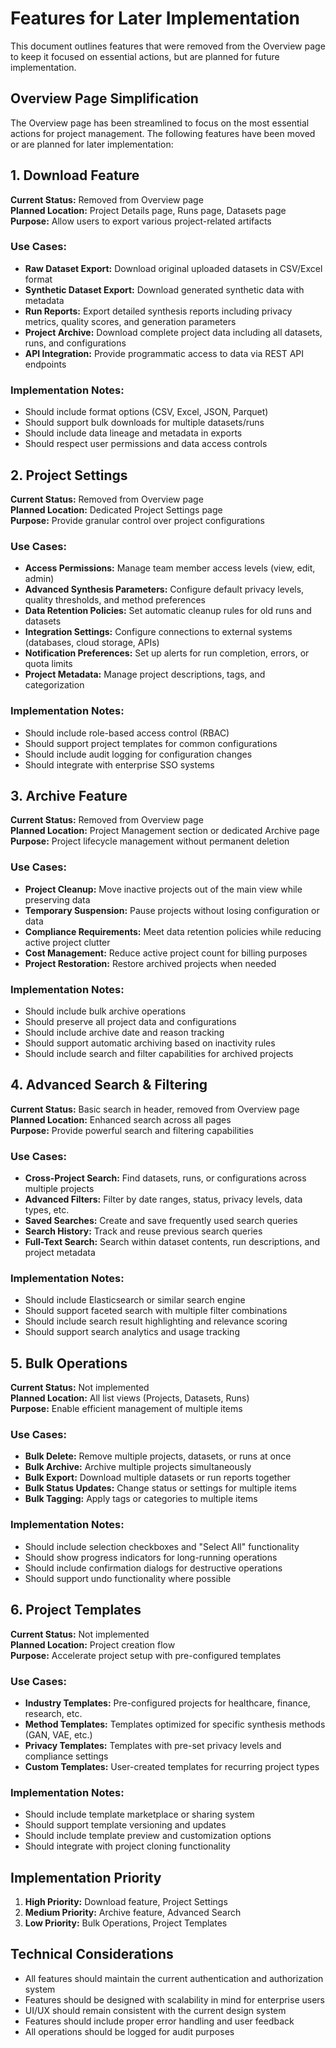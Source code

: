 # Features for Later Implementation

This document outlines features that were removed from the Overview page to keep it focused on essential actions, but are planned for future implementation.

## Overview Page Simplification

The Overview page has been streamlined to focus on the most essential actions for project management. The following features have been moved or are planned for later implementation:

## 1. Download Feature
**Current Status:** Removed from Overview page  
**Planned Location:** Project Details page, Runs page, Datasets page  
**Purpose:** Allow users to export various project-related artifacts

### Use Cases:
- **Raw Dataset Export:** Download original uploaded datasets in CSV/Excel format
- **Synthetic Dataset Export:** Download generated synthetic data with metadata
- **Run Reports:** Export detailed synthesis reports including privacy metrics, quality scores, and generation parameters
- **Project Archive:** Download complete project data including all datasets, runs, and configurations
- **API Integration:** Provide programmatic access to data via REST API endpoints

### Implementation Notes:
- Should include format options (CSV, Excel, JSON, Parquet)
- Should support bulk downloads for multiple datasets/runs
- Should include data lineage and metadata in exports
- Should respect user permissions and data access controls

## 2. Project Settings
**Current Status:** Removed from Overview page  
**Planned Location:** Dedicated Project Settings page  
**Purpose:** Provide granular control over project configurations

### Use Cases:
- **Access Permissions:** Manage team member access levels (view, edit, admin)
- **Advanced Synthesis Parameters:** Configure default privacy levels, quality thresholds, and method preferences
- **Data Retention Policies:** Set automatic cleanup rules for old runs and datasets
- **Integration Settings:** Configure connections to external systems (databases, cloud storage, APIs)
- **Notification Preferences:** Set up alerts for run completion, errors, or quota limits
- **Project Metadata:** Manage project descriptions, tags, and categorization

### Implementation Notes:
- Should include role-based access control (RBAC)
- Should support project templates for common configurations
- Should include audit logging for configuration changes
- Should integrate with enterprise SSO systems

## 3. Archive Feature
**Current Status:** Removed from Overview page  
**Planned Location:** Project Management section or dedicated Archive page  
**Purpose:** Project lifecycle management without permanent deletion

### Use Cases:
- **Project Cleanup:** Move inactive projects out of the main view while preserving data
- **Temporary Suspension:** Pause projects without losing configuration or data
- **Compliance Requirements:** Meet data retention policies while reducing active project clutter
- **Cost Management:** Reduce active project count for billing purposes
- **Project Restoration:** Restore archived projects when needed

### Implementation Notes:
- Should include bulk archive operations
- Should preserve all project data and configurations
- Should include archive date and reason tracking
- Should support automatic archiving based on inactivity rules
- Should include search and filter capabilities for archived projects

## 4. Advanced Search & Filtering
**Current Status:** Basic search in header, removed from Overview page  
**Planned Location:** Enhanced search across all pages  
**Purpose:** Provide powerful search and filtering capabilities

### Use Cases:
- **Cross-Project Search:** Find datasets, runs, or configurations across multiple projects
- **Advanced Filters:** Filter by date ranges, status, privacy levels, data types, etc.
- **Saved Searches:** Create and save frequently used search queries
- **Search History:** Track and reuse previous search queries
- **Full-Text Search:** Search within dataset contents, run descriptions, and project metadata

### Implementation Notes:
- Should include Elasticsearch or similar search engine
- Should support faceted search with multiple filter combinations
- Should include search result highlighting and relevance scoring
- Should support search analytics and usage tracking

## 5. Bulk Operations
**Current Status:** Not implemented  
**Planned Location:** All list views (Projects, Datasets, Runs)  
**Purpose:** Enable efficient management of multiple items

### Use Cases:
- **Bulk Delete:** Remove multiple projects, datasets, or runs at once
- **Bulk Archive:** Archive multiple projects simultaneously
- **Bulk Export:** Download multiple datasets or run reports together
- **Bulk Status Updates:** Change status or settings for multiple items
- **Bulk Tagging:** Apply tags or categories to multiple items

### Implementation Notes:
- Should include selection checkboxes and "Select All" functionality
- Should show progress indicators for long-running operations
- Should include confirmation dialogs for destructive operations
- Should support undo functionality where possible

## 6. Project Templates
**Current Status:** Not implemented  
**Planned Location:** Project creation flow  
**Purpose:** Accelerate project setup with pre-configured templates

### Use Cases:
- **Industry Templates:** Pre-configured projects for healthcare, finance, research, etc.
- **Method Templates:** Templates optimized for specific synthesis methods (GAN, VAE, etc.)
- **Privacy Templates:** Templates with pre-set privacy levels and compliance settings
- **Custom Templates:** User-created templates for recurring project types

### Implementation Notes:
- Should include template marketplace or sharing system
- Should support template versioning and updates
- Should include template preview and customization options
- Should integrate with project cloning functionality

## Implementation Priority

1. **High Priority:** Download feature, Project Settings
2. **Medium Priority:** Archive feature, Advanced Search
3. **Low Priority:** Bulk Operations, Project Templates

## Technical Considerations

- All features should maintain the current authentication and authorization system
- Features should be designed with scalability in mind for enterprise users
- UI/UX should remain consistent with the current design system
- Features should include proper error handling and user feedback
- All operations should be logged for audit purposes
